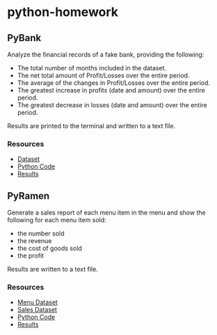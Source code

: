 # python-homework

## PyBank

Analyze the financial records of a fake bank, providing the following:

- The total number of months included in the dataset.
- The net total amount of Profit/Losses over the entire period.
- The average of the changes in Profit/Losses over the entire period.
- The greatest increase in profits (date and amount) over the entire period.
- The greatest decrease in losses (date and amount) over the entire period.

Results are printed to the terminal and written to a text file.

### Resources

- [Dataset](PyBank/budget_data.csv)
- [Python Code](PyBank/main.ipynb)
- [Results](PyBank/financial_analysis_results.txt)

## PyRamen

Generate a sales report of each menu item in the menu and show the following for each menu item sold:

- the number sold
- the revenue
- the cost of goods sold
- the profit

Results are written to a text file.

### Resources

- [Menu Dataset](PyRamen/menu_data.csv)
- [Sales Dataset](PyRamen/sales_data.csv)
- [Python Code](PyRamen/main.ipynb)
- [Results](PyRamen/output.txt)